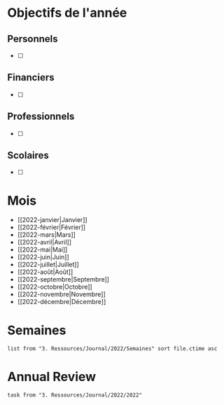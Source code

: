 # Objectifs de l'année
## Personnels
- [ ] 
## Financiers
- [ ] 
## Professionnels
- [ ] 
## Scolaires
- [ ] 

# Mois
- [[2022-janvier|Janvier]]
- [[2022-février|Février]]
- [[2022-mars|Mars]]
- [[2022-avril|Avril]]
- [[2022-mai|Mai]]
- [[2022-juin|Juin]]
- [[2022-juillet|Juillet]]
- [[2022-août|Août]]
- [[2022-septembre|Septembre]]
- [[2022-octobre|Octobre]]
- [[2022-novembre|Novembre]]
- [[2022-décembre|Décembre]]
# Semaines
```dataview
list from "3. Ressources/Journal/2022/Semaines" sort file.ctime asc 
```
# Annual Review
```dataview
task from "3. Ressources/Journal/2022/2022"
```
